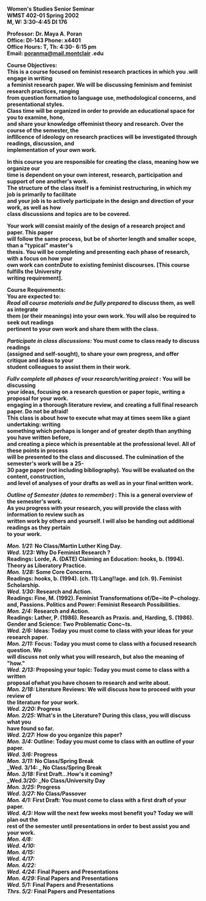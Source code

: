 **Women's Studies Senior Seminar**  
**WMST 402-01 Spring 2002**  
**M, W: 3:30-4:45 DI 176**

**Professor: Dr. Maya A. Poran**  
**Office: DI-143 Phone: x4401**  
**Office Hours: T, Th: 4:30- 6:15 pm**  
**Email: poranma@mail.montclair .edu**

**Course Objectives:**  
**This is a course focused on feminist research practices in which you .will
engage in writing**  
**a feminist research paper. We will be discussing feminism and feminist
research practices, ranging**  
**from question formation to language use, methodological concerns, and
presentational styles.**  
**Class time will be organized in order to provide an educational space for
you to examine, hone,**  
**and share your knowledge offeminist theory and research. Over the course of
the semester, the**  
**inflllcence of ideology on research practices will be investigated through
readings, discussion, and**  
**implementation of your own work.**

**In this course you are responsible for creating the class, meaning how we
organize our**  
**time is dependent on your own interest, research, participation and support
of one another's work.**  
**The structure of the class itself is a feminist restructuring, in which my
job is primarily to facilitate**  
**and your job is to actively participate in the design and direction of your
work, as well as how**  
**class discussions and topics are to be covered.**

**Your work will consist mainly of the design of a research project and paper.
This paper**  
**will follow the same process, but be of shorter length and smaller scope,
than a "typical" master's**  
**thesis. You will be completing and presenting each phase of research, with a
focus on how your**  
**own work can contnDute to existing feminist discourses. [This course
fulfills the University**  
**writing requirement].**

**Course Requirements:**  
**You are expected to:**  
**_Read all course materials and be fully prepared_ to discuss them, as well
as integrate**  
**them (or their meanings) into your own work. You will also be required to
seek out readings**  
**pertinent to your own work and share them with the class.**

**_Participate in class discussions:_ You must come to class ready to discuss
readings**  
**(assigned and self-sought), to share your own progress, and offer critique
and ideas to your**  
**student colleagues to assist them in their work.**

**_Fullv complete all phases of vour research/writing proiect_ : You will be
discussing**  
**your ideas, focusing on a research question or paper topic, writing a
proposal for your work.**  
**engaging in a thorough literature review, and creating a full final research
paper. Do not be afraid!**  
**This class is about how to execute what may at times seem like a giant
undertaking: writing**  
**something which perhaps is longer and of greater depth than anything you
have written before,**  
**and creating a piece which is presentable at the professional level. All of
these points in process**  
**will be presented to the class and discussed. The culmination of the
semester's work will be a 25-**  
**30 page paper (not including bibliography). You will be evaluated on the
content, construction,**  
**and level of analyses of your drafts as well as in your final written
work.**

**_Outline of Semester (dates to remember)_ : This is a general overview of
the semester's work.**  
**As you progress with your research, you will provide the class with
information to review such as**  
**written work by others and yourself. I will also be handing out additional
readings as they pertain**  
**to your work.**

**_Mon. 1/21:_ No Class/Martin Luther King Day.**  
**_Wed. 1/23:_ Why Do Feminist Research ?**  
**Readings: Lorde, A. (DATE) Claiming an Education: hooks, b. (1994). Theory
as Liberatory Practice.**  
**_Mon. 1/28:_ Some Core Concerns.**  
**Readings: hooks, b. (1994). (ch. 11):Lang!!age. and (ch. 9). Feminist**  
**Scholarship.**  
**_Wed. 1/30:_ Research and Action.**  
**Readings: Fine, M. (1992). Feminist Transformations of/De~ite P~chology.**  
**and, Passions. Politics and Power: Feminist Research Possibilities.**  
**_Mon. 2/4:_ Research and Action.**  
**Readings: Lather, P. (1986). Research as Praxis. and, Harding, S. (1986).**  
**Gender and Science: Two Problematic Conc~ts.**  
**_Wed. 2/6:_ Ideas: Today you must come to class with your ideas for your
research paper.**  
**_Mon. 2/11:_ Focus: Today you must come to class with a focused research
question. We**  
**will discuss not only what you will research, but also the meaning of
"how."**  
**_Wed. 2/13:_ Proposing your topic: Today you must come to class with a
written**  
**proposal ofwhat you have chosen to research and write about.**  
**_Mon. 2/18:_ Literature Reviews: We will discuss how to proceed with your
review of**  
**the literature for your work.**  
**_Wed. 2/20:_ Progress**  
**_Mon. 2/25:_ What's in the Literature? During this class, you will discuss
what you**  
**have found so far.**  
**_Wed. 2/27:_ How do you organize this paper?**  
**_Mon. 3/4:_ Outline: Today you must come to class with an outline of your
paper.**  
**_Wed. 3/6:_   Progress**  
**_Mon. 3/11:_   No Class/Spring Break**  
**_Wed. 3/14:  _ No Class/Spring Break**  
**_Mon. 3/18:_   First Draft...How's it coming?**  
**_Wed.3/20:   _No Class/University Day**  
**_Mon. 3/25:_ Progress**  
**_Wed. 3/27:_ No Class/Passover**  
**_Mon. 4/1:_   First Draft: You must come to class with a first draft of your
paper.**  
**_Wed. 4/3:_   How will the next few weeks most benefit you? Today we will
plan out the**  
**rest of the semester until presentations in order to best assist you and
your work.**  
**_Mon. 4/8:_**  
**_Wed. 4/10:_**  
**_Mon. 4/15:_**  
**_Wed. 4/17:_**  
**_Mon. 4/22:_**  
**_Wed. 4/24:_ Final Papers and Presentations**  
**_Mon. 4/29:_ Final Papers and Presentations**  
**_Wed. 5/1:_ Final Papers and Presentations**  
**_Thrs. 5/2:_ Final Papers and Presentations**  
    


